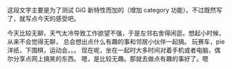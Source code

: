 这段文字主要是为了测试 GiG 新特性而加的（增加 category 功能）。不过既然写了，就写点今天的感受吧。

今天比较无聊，天气太冷导致工作欲望不强，于是左邻右舍得闲逛。想起小时候，从来不会觉得无聊，
总会想出点什么有趣的事和邻居小伙伴一起搞。
玩赛车，pie洋纸，下围棋，运动会。。。
现在呢，坐在一起时大多时间对着手机或者电脑，偶尔分享点网上搞笑的东西。
嗯，是比较无趣。那就去做点有趣的事好了。嗯
